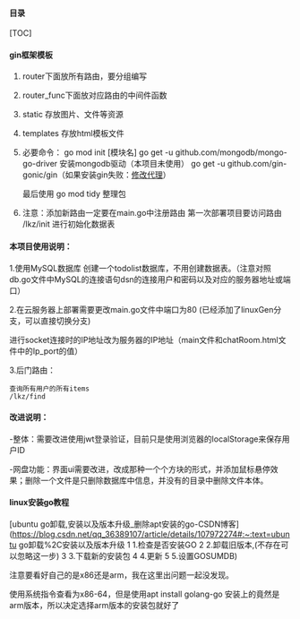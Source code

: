 #### 目录

[TOC]



#### gin框架模板

1. router下面放所有路由，要分组编写

2. router_func下面放对应路由的中间件函数

3. static 存放图片、文件等资源

4. templates 存放html模板文件

5. 必要命令：
   go mod init [模块名] 
   go get -u github.com/mongodb/mongo-go-driver   安装mongodb驱动（本项目未使用）
   go get -u github.com/gin-gonic/gin（如果安装gin失败：[修改代理](https://blog.csdn.net/asd1358355022/article/details/128397188)） 
   
   最后使用 go mod tidy 整理包
   
   
   
6. 注意：添加新路由一定要在main.go中注册路由
   第一次部署项目要访问路由 /lkz/init 进行初始化数据表



#### 本项目使用说明：

1.使用MySQL数据库 创建一个todolist数据库，不用创建数据表。（注意对照db.go文件中MySQL的连接语句dsn的连接用户和密码以及对应的服务器地址或端口）

2.在云服务器上部署需要更改main.go文件中端口为80 (已经添加了linuxGen分支，可以直接切换分支)

​	进行socket连接时的IP地址改为服务器的IP地址（main文件和chatRoom.html文件中的Ip_port的值）

3.后门路由：

```
查询所有用户的所有items
/lkz/find
```



#### 改进说明：

-整体：需要改进使用jwt登录验证，目前只是使用浏览器的localStorage来保存用户ID

-网盘功能：界面ui需要改进，改成那种一个个方块的形式，并添加鼠标悬停效果；删除一个文件是只删除数据库中信息，并没有的目录中删除文件本体。

#### linux安装go教程

[ubuntu go卸载,安装以及版本升级_删除apt安装的go-CSDN博客](https://blog.csdn.net/qq_36389107/article/details/107972274#:~:text=ubuntu go卸载%2C安装以及版本升级 1 1.检查是否安装GO 2 2.卸载旧版本,(不存在可以忽略这一步) 3 3.下载新的安装包 4 4.更新 5 5.设置GOSUMDB) 

注意要看好自己的是x86还是arm，我在这里出问题一起没发现。

使用系统指令查看为x86-64，但是使用apt install golang-go 安装上的竟然是arm版本，所以决定选择arm版本的安装包就好了
